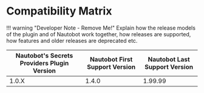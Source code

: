 # Compatibility Matrix

!!! warning "Developer Note - Remove Me!"
    Explain how the release models of the plugin and of Nautobot work together, how releases are supported, how features and older releases are deprecated etc.

| Nautobot's Secrets Providers Plugin Version | Nautobot First Support Version | Nautobot Last Support Version |
| ------------- | -------------------- | ------------- |
| 1.0.X         | 1.4.0                | 1.99.99        |
